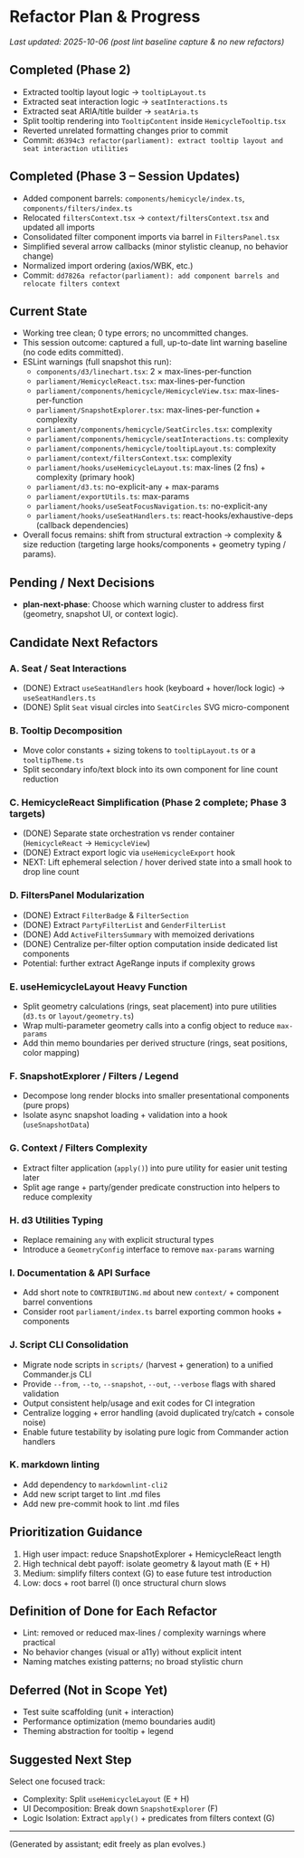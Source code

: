 # Refactor Plan & Progress

_Last updated: 2025-10-06 (post lint baseline capture & no new refactors)_

## Completed (Phase 2)

- Extracted tooltip layout logic → `tooltipLayout.ts`
- Extracted seat interaction logic → `seatInteractions.ts`
- Extracted seat ARIA/title builder → `seatAria.ts`
- Split tooltip rendering into `TooltipContent` inside `HemicycleTooltip.tsx`
- Reverted unrelated formatting changes prior to commit
- Commit: `d6394c3 refactor(parliament): extract tooltip layout and seat interaction utilities`

## Completed (Phase 3 – Session Updates)

- Added component barrels: `components/hemicycle/index.ts`, `components/filters/index.ts`
- Relocated `filtersContext.tsx` → `context/filtersContext.tsx` and updated all imports
- Consolidated filter component imports via barrel in `FiltersPanel.tsx`
- Simplified several arrow callbacks (minor stylistic cleanup, no behavior change)
- Normalized import ordering (axios/WBK, etc.)
- Commit: `dd7826a refactor(parliament): add component barrels and relocate filters context`

## Current State

- Working tree clean; 0 type errors; no uncommitted changes.
- This session outcome: captured a full, up-to-date lint warning baseline (no code edits committed).
- ESLint warnings (full snapshot this run):
  - `components/d3/linechart.tsx`: 2 × max-lines-per-function
  - `parliament/HemicycleReact.tsx`: max-lines-per-function
  - `parliament/components/hemicycle/HemicycleView.tsx`: max-lines-per-function
  - `parliament/SnapshotExplorer.tsx`: max-lines-per-function + complexity
  - `parliament/components/hemicycle/SeatCircles.tsx`: complexity
  - `parliament/components/hemicycle/seatInteractions.ts`: complexity
  - `parliament/components/hemicycle/tooltipLayout.ts`: complexity
  - `parliament/context/filtersContext.tsx`: complexity
  - `parliament/hooks/useHemicycleLayout.ts`: max-lines (2 fns) + complexity (primary hook)
  - `parliament/d3.ts`: no-explicit-any + max-params
  - `parliament/exportUtils.ts`: max-params
  - `parliament/hooks/useSeatFocusNavigation.ts`: no-explicit-any
  - `parliament/hooks/useSeatHandlers.ts`: react-hooks/exhaustive-deps (callback dependencies)
- Overall focus remains: shift from structural extraction → complexity & size reduction (targeting large
  hooks/components + geometry typing / params).

## Pending / Next Decisions

- **plan-next-phase**: Choose which warning cluster to address first (geometry, snapshot UI, or context logic).

## Candidate Next Refactors

### A. Seat / Seat Interactions

- (DONE) Extract `useSeatHandlers` hook (keyboard + hover/lock logic) → `useSeatHandlers.ts`
- (DONE) Split `Seat` visual circles into `SeatCircles` SVG micro-component

### B. Tooltip Decomposition

- Move color constants + sizing tokens to `tooltipLayout.ts` or a `tooltipTheme.ts`
- Split secondary info/text block into its own component for line count reduction

### C. HemicycleReact Simplification (Phase 2 complete; Phase 3 targets)

- (DONE) Separate state orchestration vs render container (`HemicycleReact` -> `HemicycleView`)
- (DONE) Extract export logic via `useHemicycleExport` hook
- NEXT: Lift ephemeral selection / hover derived state into a small hook to drop line count

### D. FiltersPanel Modularization

- (DONE) Extract `FilterBadge` & `FilterSection`
- (DONE) Extract `PartyFilterList` and `GenderFilterList`
- (DONE) Add `ActiveFiltersSummary` with memoized derivations
- (DONE) Centralize per-filter option computation inside dedicated list components
- Potential: further extract AgeRange inputs if complexity grows

### E. useHemicycleLayout Heavy Function

- Split geometry calculations (rings, seat placement) into pure utilities (`d3.ts` or `layout/geometry.ts`)
- Wrap multi-parameter geometry calls into a config object to reduce `max-params`
- Add thin memo boundaries per derived structure (rings, seat positions, color mapping)

### F. SnapshotExplorer / Filters / Legend

- Decompose long render blocks into smaller presentational components (pure props)
- Isolate async snapshot loading + validation into a hook (`useSnapshotData`)

### G. Context / Filters Complexity

- Extract filter application (`apply()`) into pure utility for easier unit testing later
- Split age range + party/gender predicate construction into helpers to reduce complexity

### H. d3 Utilities Typing

- Replace remaining `any` with explicit structural types
- Introduce a `GeometryConfig` interface to remove `max-params` warning

### I. Documentation & API Surface

- Add short note to `CONTRIBUTING.md` about new `context/` + component barrel conventions
- Consider root `parliament/index.ts` barrel exporting common hooks + components

### J. Script CLI Consolidation

- Migrate node scripts in `scripts/` (harvest + generation) to a unified Commander.js CLI
- Provide `--from`, `--to`, `--snapshot`, `--out`, `--verbose` flags with shared validation
- Output consistent help/usage and exit codes for CI integration
- Centralize logging + error handling (avoid duplicated try/catch + console noise)
- Enable future testability by isolating pure logic from Commander action handlers

### K. markdown linting

- Add dependency to `markdownlint-cli2`
- Add new script target to lint .md files
- Add new pre-commit hook to lint .md files

## Prioritization Guidance

1. High user impact: reduce SnapshotExplorer + HemicycleReact length
2. High technical debt payoff: isolate geometry & layout math (E + H)
3. Medium: simplify filters context (G) to ease future test introduction
4. Low: docs + root barrel (I) once structural churn slows

## Definition of Done for Each Refactor

- Lint: removed or reduced max-lines / complexity warnings where practical
- No behavior changes (visual or a11y) without explicit intent
- Naming matches existing patterns; no broad stylistic churn

## Deferred (Not in Scope Yet)

- Test suite scaffolding (unit + interaction)
- Performance optimization (memo boundaries audit)
- Theming abstraction for tooltip + legend

## Suggested Next Step

Select one focused track:

- Complexity: Split `useHemicycleLayout` (E + H)
- UI Decomposition: Break down `SnapshotExplorer` (F)
- Logic Isolation: Extract `apply()` + predicates from filters context (G)

---

(Generated by assistant; edit freely as plan evolves.)
